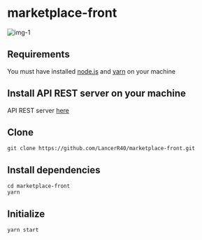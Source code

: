 # marketplace-front
![img-1](https://user-images.githubusercontent.com/77751686/192178656-8022ad49-7828-4cc2-a819-4c46ba0385a1.png)

## Requirements
You must have installed [node.js](https://nodejs.org/en/) and [yarn](https://classic.yarnpkg.com/lang/en/docs/install/) on your machine

## Install API REST server on your machine
API REST server [here](https://github.com/LancerR40/marketplace-back)

## Clone
```
git clone https://github.com/LancerR40/marketplace-front.git
```

## Install dependencies
```
cd marketplace-front
yarn
```

## Initialize
```
yarn start
```
